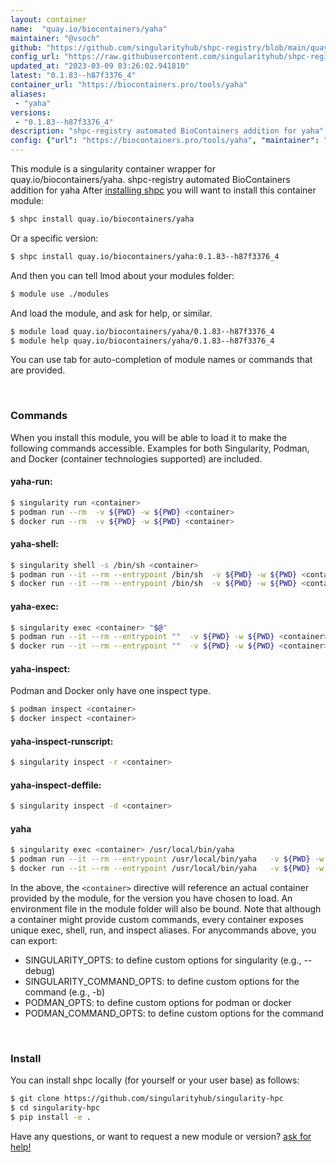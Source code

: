 ```yaml
---
layout: container
name:  "quay.io/biocontainers/yaha"
maintainer: "@vsoch"
github: "https://github.com/singularityhub/shpc-registry/blob/main/quay.io/biocontainers/yaha/container.yaml"
config_url: "https://raw.githubusercontent.com/singularityhub/shpc-registry/main/quay.io/biocontainers/yaha/container.yaml"
updated_at: "2023-03-09 03:26:02.941810"
latest: "0.1.83--h87f3376_4"
container_url: "https://biocontainers.pro/tools/yaha"
aliases:
 - "yaha"
versions:
 - "0.1.83--h87f3376_4"
description: "shpc-registry automated BioContainers addition for yaha"
config: {"url": "https://biocontainers.pro/tools/yaha", "maintainer": "@vsoch", "description": "shpc-registry automated BioContainers addition for yaha", "latest": {"0.1.83--h87f3376_4": "sha256:49e7f5b262016a0a9c40883a520cfc49060ba5309228600fa99716088edeedd4"}, "tags": {"0.1.83--h87f3376_4": "sha256:49e7f5b262016a0a9c40883a520cfc49060ba5309228600fa99716088edeedd4"}, "docker": "quay.io/biocontainers/yaha", "aliases": {"yaha": "/usr/local/bin/yaha"}}
---
```


This module is a singularity container wrapper for quay.io/biocontainers/yaha.
shpc-registry automated BioContainers addition for yaha
After [installing shpc](#install) you will want to install this container module:


```bash
$ shpc install quay.io/biocontainers/yaha
```

Or a specific version:

```bash
$ shpc install quay.io/biocontainers/yaha:0.1.83--h87f3376_4
```

And then you can tell lmod about your modules folder:

```bash
$ module use ./modules
```

And load the module, and ask for help, or similar.

```bash
$ module load quay.io/biocontainers/yaha/0.1.83--h87f3376_4
$ module help quay.io/biocontainers/yaha/0.1.83--h87f3376_4
```

You can use tab for auto-completion of module names or commands that are provided.

<br>

### Commands

When you install this module, you will be able to load it to make the following commands accessible.
Examples for both Singularity, Podman, and Docker (container technologies supported) are included.

#### yaha-run:

```bash
$ singularity run <container>
$ podman run --rm  -v ${PWD} -w ${PWD} <container>
$ docker run --rm  -v ${PWD} -w ${PWD} <container>
```

#### yaha-shell:

```bash
$ singularity shell -s /bin/sh <container>
$ podman run --it --rm --entrypoint /bin/sh  -v ${PWD} -w ${PWD} <container>
$ docker run --it --rm --entrypoint /bin/sh  -v ${PWD} -w ${PWD} <container>
```

#### yaha-exec:

```bash
$ singularity exec <container> "$@"
$ podman run --it --rm --entrypoint ""  -v ${PWD} -w ${PWD} <container> "$@"
$ docker run --it --rm --entrypoint ""  -v ${PWD} -w ${PWD} <container> "$@"
```

#### yaha-inspect:

Podman and Docker only have one inspect type.

```bash
$ podman inspect <container>
$ docker inspect <container>
```

#### yaha-inspect-runscript:

```bash
$ singularity inspect -r <container>
```

#### yaha-inspect-deffile:

```bash
$ singularity inspect -d <container>
```


#### yaha

```bash
$ singularity exec <container> /usr/local/bin/yaha
$ podman run --it --rm --entrypoint /usr/local/bin/yaha   -v ${PWD} -w ${PWD} <container> -c " $@"
$ docker run --it --rm --entrypoint /usr/local/bin/yaha   -v ${PWD} -w ${PWD} <container> -c " $@"
```



In the above, the `<container>` directive will reference an actual container provided
by the module, for the version you have chosen to load. An environment file in the
module folder will also be bound. Note that although a container
might provide custom commands, every container exposes unique exec, shell, run, and
inspect aliases. For anycommands above, you can export:

 - SINGULARITY_OPTS: to define custom options for singularity (e.g., --debug)
 - SINGULARITY_COMMAND_OPTS: to define custom options for the command (e.g., -b)
 - PODMAN_OPTS: to define custom options for podman or docker
 - PODMAN_COMMAND_OPTS: to define custom options for the command

<br>

### Install

You can install shpc locally (for yourself or your user base) as follows:

```bash
$ git clone https://github.com/singularityhub/singularity-hpc
$ cd singularity-hpc
$ pip install -e .
```

Have any questions, or want to request a new module or version? [ask for help!](https://github.com/singularityhub/singularity-hpc/issues)